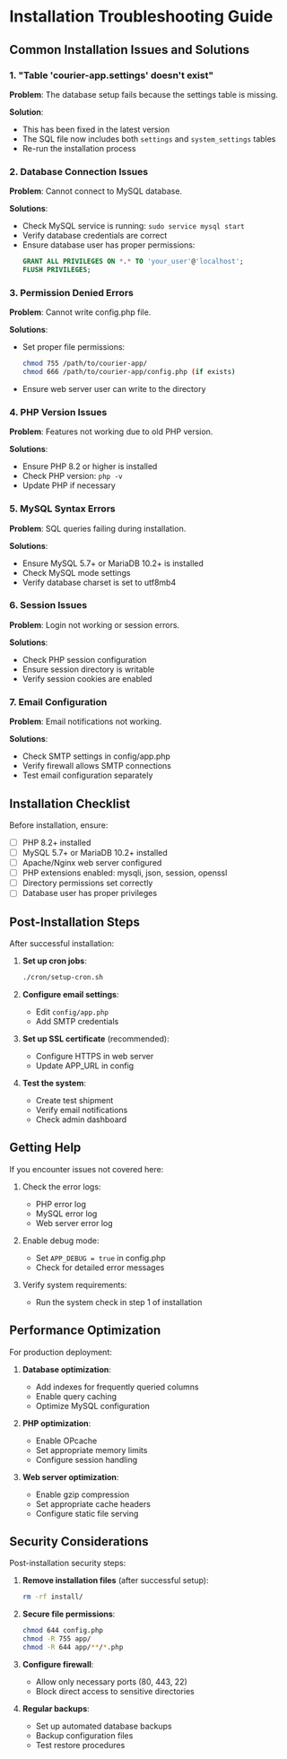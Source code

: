 # Installation Troubleshooting Guide

## Common Installation Issues and Solutions

### 1. "Table 'courier-app.settings' doesn't exist"

**Problem**: The database setup fails because the settings table is missing.

**Solution**: 
- This has been fixed in the latest version
- The SQL file now includes both `settings` and `system_settings` tables
- Re-run the installation process

### 2. Database Connection Issues

**Problem**: Cannot connect to MySQL database.

**Solutions**:
- Check MySQL service is running: `sudo service mysql start`
- Verify database credentials are correct
- Ensure database user has proper permissions:
  ```sql
  GRANT ALL PRIVILEGES ON *.* TO 'your_user'@'localhost';
  FLUSH PRIVILEGES;
  ```

### 3. Permission Denied Errors

**Problem**: Cannot write config.php file.

**Solutions**:
- Set proper file permissions:
  ```bash
  chmod 755 /path/to/courier-app/
  chmod 666 /path/to/courier-app/config.php (if exists)
  ```
- Ensure web server user can write to the directory

### 4. PHP Version Issues

**Problem**: Features not working due to old PHP version.

**Solutions**:
- Ensure PHP 8.2 or higher is installed
- Check PHP version: `php -v`
- Update PHP if necessary

### 5. MySQL Syntax Errors

**Problem**: SQL queries failing during installation.

**Solutions**:
- Ensure MySQL 5.7+ or MariaDB 10.2+ is installed
- Check MySQL mode settings
- Verify database charset is set to utf8mb4

### 6. Session Issues

**Problem**: Login not working or session errors.

**Solutions**:
- Check PHP session configuration
- Ensure session directory is writable
- Verify session cookies are enabled

### 7. Email Configuration

**Problem**: Email notifications not working.

**Solutions**:
- Check SMTP settings in config/app.php
- Verify firewall allows SMTP connections
- Test email configuration separately

## Installation Checklist

Before installation, ensure:

- [ ] PHP 8.2+ installed
- [ ] MySQL 5.7+ or MariaDB 10.2+ installed
- [ ] Apache/Nginx web server configured
- [ ] PHP extensions enabled: mysqli, json, session, openssl
- [ ] Directory permissions set correctly
- [ ] Database user has proper privileges

## Post-Installation Steps

After successful installation:

1. **Set up cron jobs**:
   ```bash
   ./cron/setup-cron.sh
   ```

2. **Configure email settings**:
   - Edit `config/app.php`
   - Add SMTP credentials

3. **Set up SSL certificate** (recommended):
   - Configure HTTPS in web server
   - Update APP_URL in config

4. **Test the system**:
   - Create test shipment
   - Verify email notifications
   - Check admin dashboard

## Getting Help

If you encounter issues not covered here:

1. Check the error logs:
   - PHP error log
   - MySQL error log
   - Web server error log

2. Enable debug mode:
   - Set `APP_DEBUG = true` in config.php
   - Check for detailed error messages

3. Verify system requirements:
   - Run the system check in step 1 of installation

## Performance Optimization

For production deployment:

1. **Database optimization**:
   - Add indexes for frequently queried columns
   - Enable query caching
   - Optimize MySQL configuration

2. **PHP optimization**:
   - Enable OPcache
   - Set appropriate memory limits
   - Configure session handling

3. **Web server optimization**:
   - Enable gzip compression
   - Set appropriate cache headers
   - Configure static file serving

## Security Considerations

Post-installation security steps:

1. **Remove installation files** (after successful setup):
   ```bash
   rm -rf install/
   ```

2. **Secure file permissions**:
   ```bash
   chmod 644 config.php
   chmod -R 755 app/
   chmod -R 644 app/**/*.php
   ```

3. **Configure firewall**:
   - Allow only necessary ports (80, 443, 22)
   - Block direct access to sensitive directories

4. **Regular backups**:
   - Set up automated database backups
   - Backup configuration files
   - Test restore procedures
